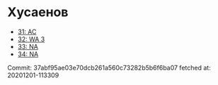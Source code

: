 # Хусаенов
- [31: AC](31.md)
- [32: WA 3](32.md)
- [33: NA](33.md)
- [34: NA](34.md)

Commit: 37abf95ae03e70dcb261a560c73282b5b6f6ba07
 fetched at: 20201201-113309
